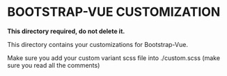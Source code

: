 # BOOTSTRAP-VUE CUSTOMIZATION

**This directory required, do not delete it.**

This directory contains your customizations for Bootstrap-Vue.

Make sure you add your custom variant scss file into ./custom.scss (make sure you read all the comments)
